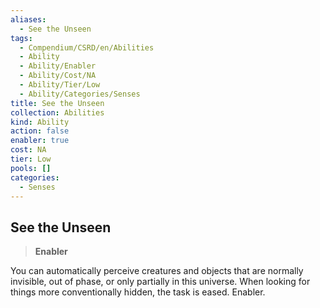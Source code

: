 ```yaml
---
aliases:
  - See the Unseen
tags:
  - Compendium/CSRD/en/Abilities
  - Ability
  - Ability/Enabler
  - Ability/Cost/NA
  - Ability/Tier/Low
  - Ability/Categories/Senses
title: See the Unseen
collection: Abilities
kind: Ability
action: false
enabler: true
cost: NA
tier: Low
pools: []
categories:
  - Senses
---
```

## See the Unseen    
>**Enabler**  
    
You can automatically perceive creatures and objects that are normally invisible, out of phase, or only partially in this universe. When looking for things more conventionally hidden, the task is eased. Enabler.